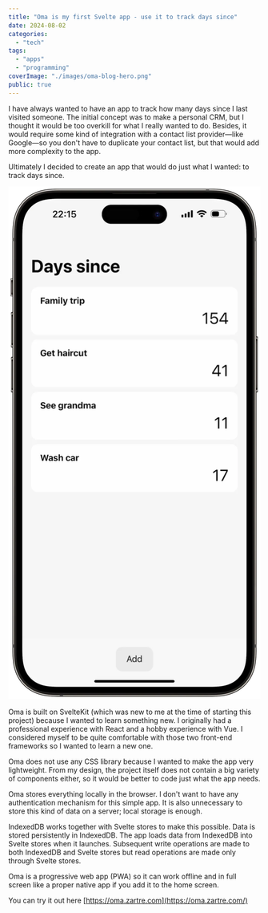 ```yaml
---
title: "Oma is my first Svelte app - use it to track days since"
date: 2024-08-02
categories:
  - "tech"
tags:
  - "apps"
  - "programming"
coverImage: "./images/oma-blog-hero.png"
public: true
---
```


I have always wanted to have an app to track how many days since I last visited someone. The initial concept was to make a personal CRM, but I thought it would be too overkill for what I really wanted to do. Besides, it would require some kind of integration with a contact list provider—like Google—so you don't have to duplicate your contact list, but that would add more complexity to the app.

<!--more-->

Ultimately I decided to create an app that would do just what I wanted: to track days since.

![](./images/oma-screenshot-home.webp)

Oma is built on SvelteKit (which was new to me at the time of starting this project) because I wanted to learn something new. I originally had a professional experience with React and a hobby experience with Vue. I considered myself to be quite comfortable with those two front-end frameworks so I wanted to learn a new one.

Oma does not use any CSS library because I wanted to make the app very lightweight. From my design, the project itself does not contain a big variety of components either, so it would be better to code just what the app needs.

Oma stores everything locally in the browser. I don't want to have any authentication mechanism for this simple app. It is also unnecessary to store this kind of data on a server; local storage is enough.

IndexedDB works together with Svelte stores to make this possible. Data is stored persistently in IndexedDB. The app loads data from IndexedDB into Svelte stores when it launches. Subsequent write operations are made to both IndexedDB and Svelte stores but read operations are made only through Svelte stores.

Oma is a progressive web app (PWA) so it can work offline and in full screen like a proper native app if you add it to the home screen.

You can try it out here [https://oma.zartre.com](https://oma.zartre.com/)
